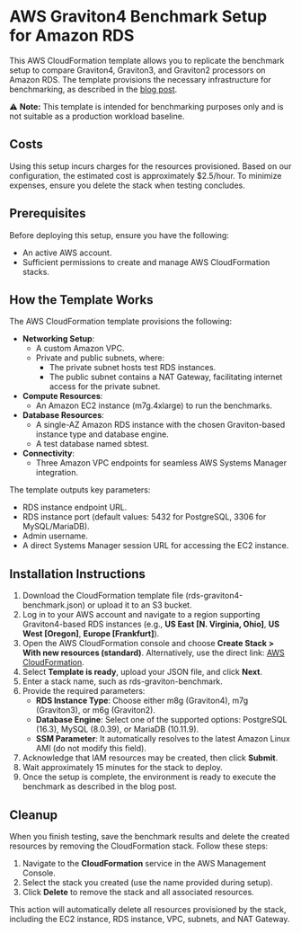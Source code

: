 # AWS Graviton4 Benchmark Setup for Amazon RDS

This AWS CloudFormation template allows you to replicate the benchmark setup to compare Graviton4, Graviton3, and Graviton2 processors on Amazon RDS. The template provisions the necessary infrastructure for benchmarking, as described in the [blog post](https://issues.amazon.com/issues/DBBLOG-4568).

⚠ **Note:** This template is intended for benchmarking purposes only and is not suitable as a production workload baseline.

## Costs

Using this setup incurs charges for the resources provisioned. Based on our configuration, the estimated cost is approximately $2.5/hour. To minimize expenses, ensure you delete the stack when testing concludes.

## Prerequisites

Before deploying this setup, ensure you have the following:

- An active AWS account.
- Sufficient permissions to create and manage AWS CloudFormation stacks.

## How the Template Works

The AWS CloudFormation template provisions the following:

- **Networking Setup**:
  - A custom Amazon VPC.
  - Private and public subnets, where:
    - The private subnet hosts test RDS instances.
    - The public subnet contains a NAT Gateway, facilitating internet access for the private subnet.
- **Compute Resources**:
  - An Amazon EC2 instance (m7g.4xlarge) to run the benchmarks.
- **Database Resources**:
  - A single-AZ Amazon RDS instance with the chosen Graviton-based instance type and database engine.
  - A test database named sbtest.
- **Connectivity**:
  - Three Amazon VPC endpoints for seamless AWS Systems Manager integration.

The template outputs key parameters:

- RDS instance endpoint URL.
- RDS instance port (default values: 5432 for PostgreSQL, 3306 for MySQL/MariaDB).
- Admin username.
- A direct Systems Manager session URL for accessing the EC2 instance.

## Installation Instructions

1. Download the CloudFormation template file (rds-graviton4-benchmark.json) or upload it to an S3 bucket.
2. Log in to your AWS account and navigate to a region supporting Graviton4-based RDS instances (e.g., **US East \[N. Virginia, Ohio\]**, **US West \[Oregon\]**, **Europe \[Frankfurt\]**).
3. Open the AWS CloudFormation console and choose **Create Stack > With new resources (standard)**. Alternatively, use the direct link: [AWS CloudFormation](https://console.aws.amazon.com/cloudformation/home#/stacks/create).
4. Select **Template is ready**, upload your JSON file, and click **Next**.
5. Enter a stack name, such as rds-graviton-benchmark.
6. Provide the required parameters:
    - **RDS Instance Type**: Choose either m8g (Graviton4), m7g (Graviton3), or m6g (Graviton2).
    - **Database Engine**: Select one of the supported options: PostgreSQL (16.3), MySQL (8.0.39), or MariaDB (10.11.9).
    - **SSM Parameter**: It automatically resolves to the latest Amazon Linux AMI (do not modify this field).
7. Acknowledge that IAM resources may be created, then click **Submit**.
8. Wait approximately 15 minutes for the stack to deploy.
9. Once the setup is complete, the environment is ready to execute the benchmark as described in the blog post.

## Cleanup

When you finish testing, save the benchmark results and delete the created resources by removing the CloudFormation stack. Follow these steps:

1. Navigate to the **CloudFormation** service in the AWS Management Console.
2. Select the stack you created (use the name provided during setup).
3. Click **Delete** to remove the stack and all associated resources.

This action will automatically delete all resources provisioned by the stack, including the EC2 instance, RDS instance, VPC, subnets, and NAT Gateway.
